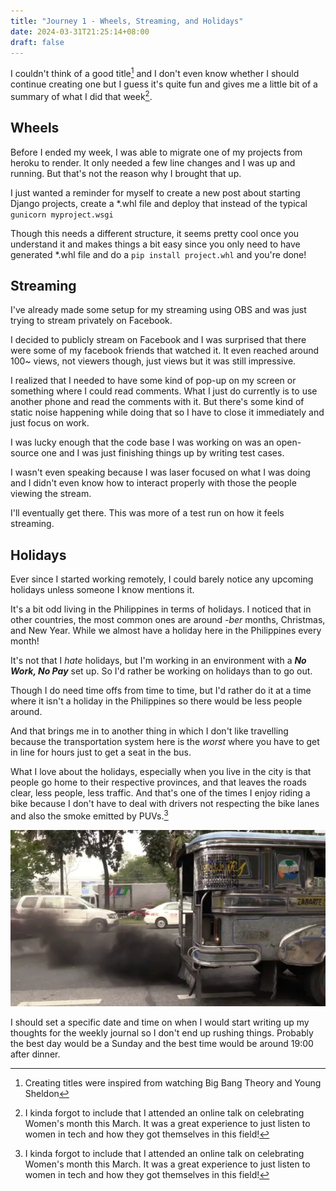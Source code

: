 ```yaml
---
title: "Journey 1 - Wheels, Streaming, and Holidays"
date: 2024-03-31T21:25:14+08:00
draft: false
---
```


I couldn't think of a good title[^1] and I don't even know whether I should continue creating one but I
guess it's quite fun and gives me a little bit of a summary of what I did that week[^2].

## Wheels

Before I ended my week, I was able to migrate one of my projects from heroku to render.
It only needed a few line changes and I was up and running. But that's not the reason why I brought
that up.

I just wanted a reminder for myself to create a new post about starting Django projects, create a
*.whl file and deploy that instead of the typical `gunicorn myproject.wsgi`

Though this needs a different structure, it seems pretty cool once you understand it and makes
things a bit easy since you only need to have generated *.whl file and do a `pip install
project.whl` and you're done!

## Streaming

I've already made some setup for my streaming using OBS and was just trying to stream privately on
Facebook.

I decided to publicly stream on Facebook and I was surprised that there were some of my facebook
friends that watched it. It even reached around 100~ views, not viewers though, just views but it
was still impressive.

I realized that I needed to have some kind of pop-up on my screen or something where I could read
comments. What I just do currently is to use another phone and read the comments with it. But
there's some kind of static noise happening while doing that so I have to close it immediately and
just focus on work.

I was lucky enough that the code base I was working on was an open-source one and I was just
finishing things up by writing test cases.

I wasn't even speaking because I was laser focused on what I was doing and I didn't even know how to
interact properly with those the people viewing the stream.

I'll eventually get there. This was more of a test run on how it feels streaming.

## Holidays

Ever since I started working remotely, I could barely notice any upcoming holidays unless someone I
know mentions it.

It's a bit odd living in the Philippines in terms of holidays. I noticed that in other countries,
the most common ones are around _-ber_ months, Christmas, and New Year. While we almost have a
holiday here in the Philippines every month!

It's not that I _hate_ holidays, but I'm working in an environment with a **_No Work, No Pay_** set
up. So I'd rather be working on holidays than to go out.

Though I do need time offs from time to time, but I'd rather do it at a time where it isn't a
holiday in the Philippines so there would be less people around.

And that brings me in to another thing in which I don't like travelling because the transportation
system here is the _worst_ where you have to get in line for hours just to get a seat in the bus.

What I love about the holidays, especially when you live in the city is that people go home to their
respective provinces, and that leaves the roads clear, less people, less traffic. And that's one of
the times I enjoy riding a bike because I don't have to deal with drivers not respecting the bike
lanes and also the smoke emitted by PUVs.[^2]

![Smoke](./images/smoke.webp)


I should set a specific date and time on when I would start writing up my thoughts for the weekly
journal so I don't end up rushing things. Probably the best day would be a Sunday and the best time
would be around 19:00 after dinner.


[^1]: Creating titles were inspired from watching Big Bang Theory and Young Sheldon
[^2]: I kinda forgot to include that I attended an online talk on celebrating Women's month this
    March. It was a great experience to just listen to women in tech and how they got themselves in
    this field!
[^3]: I hope they would do something about this where the smoke emitted is already dangerous, what
    more of the fact that the color of the smoke is black!

